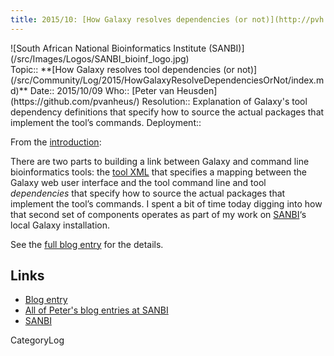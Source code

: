 ```yaml
---
title: 2015/10: [How Galaxy resolves dependencies (or not)](http://pvh.wp.sanbi.ac.za/2015/10/09/how-galaxy-resolves-dependencies-or-not/)
---
```

<div class='center'>![South African National Bioinformatics Institute (SANBI)](/src/Images/Logos/SANBI_bioinf_logo.jpg)</div>





<div class='logbox'>
 Topic:: **[How Galaxy resolves tool dependencies (or not)](/src/Community/Log/2015/HowGalaxyResolveDependenciesOrNot/index.md)**
 Date:: 2015/10/09
 Who:: [Peter van Heusden](https://github.com/pvanheus/)
 Resolution:: Explanation of Galaxy's tool dependency definitions that specify how to source the actual packages that implement the tool’s commands.
 Deployment:: 
</div>

From the [introduction](http://pvh.wp.sanbi.ac.za/2015/10/09/how-galaxy-resolves-dependencies-or-not/):

 There are two parts to building a link between Galaxy and command line bioinformatics tools: the [tool XML](/src/Admin/Tools/ToolConfigSyntax/index.md) that specifies a mapping between the Galaxy web user interface and the tool command line and tool *dependencies* that specify how to source the actual packages that implement the tool’s commands. I spent a bit of time today digging into how that second set of components operates as part of my work on [SANBI](http://www.sanbi.ac.za/)‘s local Galaxy installation.

See the [full blog entry](http://pvh.wp.sanbi.ac.za/2015/10/09/how-galaxy-resolves-dependencies-or-not/) for the details.


## Links

* [Blog entry](http://pvh.wp.sanbi.ac.za/2015/10/09/how-galaxy-resolves-dependencies-or-not/)
* [All of Peter's blog entries at SANBI](http://pvh.wp.sanbi.ac.za/author/pvh/)
* [SANBI](http://www.sanbi.ac.za/)

CategoryLog

